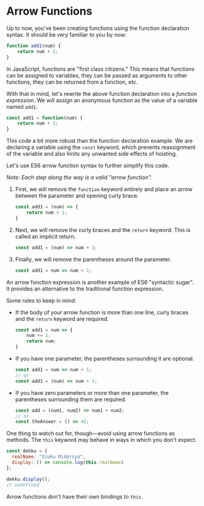 # Arrow Functions

Up to now, you've been creating functions using the function declaration syntax. It should be very familiar to you by now:

```js
function add1(num) {
    return num + 1;
}
```

In JavaScript, functions are "first class citizens." This means that functions can be assigned to variables, they can be passed as arguments to other functions, they can be returned from a function, etc.

With that in mind, let's rewrite the above function declaration into a *function expression*. We will assign an anonymous function as the value of a variable named `add1`.

```js
const add1 = function(num) {
    return num + 1;
}
```

This code a bit more robust than the function declaration example. We are declaring a variable using the `const` keyword, which prevents reassignment of the variable and also limits any unwanted side effects of hoisting.

Let's use ES6 arrow function syntax to further simplify this code.

*Note: Each step along the way is a valid "arrow function".*

1. First, we will remove the `function` keyword entirely and place an arrow between the parameter and opening curly brace.


    ```js
    const add1 = (num) => {
        return num + 1;
    }
    ```

2. Next, we will remove the curly braces and the `return` keyword. This is called an implicit return.
   
    ```js
    const add1 = (num) => num + 1;
    ```

3. Finally, we will remove the parentheses around the parameter.
   
    ```js
    const add1 = num => num + 1;
    ```
An arrow function expression is another example of ES6 "syntactic sugar". It provides an alternative to the traditional function expression.

Some rules to keep in mind:

- If the body of your arrow function is more than one line, curly braces and the `return` keyword are required.
  
    ```js
    const add1 = num => {
        num += 1;
        return num;
    }
    ```
- If you have one parameter, the parentheses surrounding it are optional.
   
    ```js
    const add1 = num => num + 1;
    // or
    const add1 = (num) => num + 1;
    ```
- If you have zero parameters or more than one parameter, the parentheses surrounding them are required.
   
    ```js
    const add = (num1, num2) => num1 + num2;
    // or
    const theAnswer = () => 42;
    ```
One thing to watch out for, though—avoid using arrow functions as methods. The `this` keyword may behave in ways in which you don't expect.

```js
const dekku = {
  realName: "Izuku Midoriya",
  display: () => console.log(this.realName)
};

dekku.display();
// undefined
```

Arrow functions don't have their own bindings to `this`.

